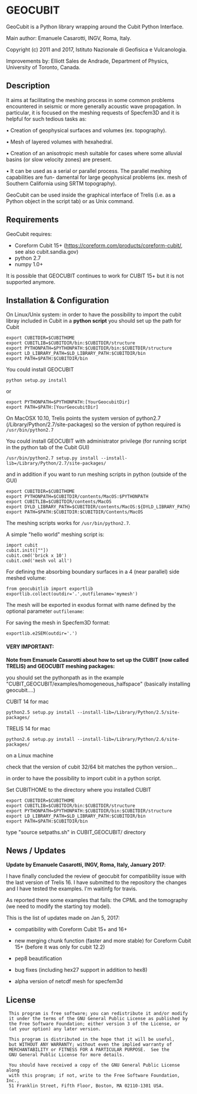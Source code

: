 GEOCUBIT
========

GeoCubit is a Python library wrapping around the Cubit Python Interface.

Main author: Emanuele Casarotti, INGV, Roma, Italy.

Copyright (c) 2011 and 2017, Istituto Nazionale di Geofisica e Vulcanologia.

Improvements by: Elliott Sales de Andrade, Department of Physics, University of Toronto, Canada.


## Description

It aims at facilitating the meshing process in some common problems encountered in seismic or more generally acoustic wave propagation.
In particular, it is focused on the meshing requests of Specfem3D and it is helpful for such tedious tasks as:

• Creation of geophysical surfaces and volumes (ex. topography).

• Mesh of layered volumes with hexahedral.

• Creation of an anisotropic mesh suitable for cases where some alluvial basins (or slow velocity zones) are present.

• It can be used as a serial or parallel process. The parallel meshing capabilities are fun- damental for large geophysical problems (ex. mesh of Southern California using SRTM topography).

GeoCubit can be used inside the graphical interface of Trelis (i.e. as a Python object in the script tab) or as Unix command.

## Requirements

GeoCubit requires:
- Coreform Cubit 15+ (https://coreform.com/products/coreform-cubit/, see also cubit.sandia.gov)
- python 2.7
- numpy 1.0+

It is possible that GEOCUBIT continues to work for CUBIT 15+ but it is not supported anymore.

## Installation & Configuration

On Linux/Unix system: in order to have the possibility to import the cubit libray included in Cubit in a **python script** you should set up the path for Cubit

```
export CUBITDIR=$CUBITHOME
export CUBITLIB=$CUBITDIR/bin:$CUBITDIR/structure
export PYTHONPATH=$PYTHONPATH:$CUBITDIR/bin:$CUBITDIR/structure
export LD_LIBRARY_PATH=$LD_LIBRARY_PATH:$CUBITDIR/bin
export PATH=$PATH:$CUBITDIR/bin
```

You could install GEOCUBIT

`python setup.py install`

or

```
export PYTHONPATH=$PYTHONPATH:[YourGeocubitDir]
export PATH=$PATH:[YourGeocubitDir]
```



On MacOSX 10.10, Trelis points the system version of python2.7 (/Library/Python/2.7/site-packages)
so the version of python required is `/usr/bin/python2.7`

You could install GEOCUBIT with administrator privilege (for running script in the python tab of the Cubit GUI)

`/usr/bin/python2.7 setup.py install --install-lib=/Library/Python/2.7/site-packages/`

and in addition if you want to run meshing scripts in python (outside of the GUI)   

```
export CUBITDIR=$CUBITHOME
export PYTHONPATH=$CUBITDIR/contents/MacOS:$PYTHONPATH
export CUBITLIB=$CUBITDIR/contents/MacOS
export DYLD_LIBRARY_PATH=$CUBITDIR/contents/MacOS:${DYLD_LIBRARY_PATH}
export PATH=$PATH:$CUBITDIR:$CUBITDIR/Contents/MacOS
```

The meshing scripts works for `/usr/bin/python2.7`.

A simple "hello world" meshing script is:

```
import cubit
cubit.init([""])
cubit.cmd('brick x 10')
cubit.cmd('mesh vol all')
```

For defining the absorbing boundary surfaces in a 4 (near parallel) side meshed volume:

```
from geocubitlib import exportlib
exportlib.collect(outdir='.',outfilename='mymesh')
```

The mesh will be exported in exodus format with name defined by the optional parameter `outfilename`:

For saving the mesh in Specfem3D format:

```
exportlib.e2SEM(outdir='.')
```

#### VERY IMPORTANT:
**Note from Emanuele Casarotti about how to set up the CUBIT (now called TRELIS) and GEOCUBIT meshing packages:**

you should set the pythonpath as in the example "CUBIT_GEOCUBIT/examples/homogeneous_halfspace" (basically installing geocubit....)

CUBIT 14 for mac
```
python2.5 setup.py install --install-lib=/Library/Python/2.5/site-packages/
```

TRELIS 14 for mac
```
python2.6 setup.py install --install-lib=/Library/Python/2.6/site-packages/
```
on a Linux machine

check that the version of cubit 32/64 bit matches the python version...

in order to have the possibility to import cubit in a python script.

Set CUBITHOME to the directory where you installed CUBIT
```
export CUBITDIR=$CUBITHOME
export CUBITLIB=$CUBITDIR/bin:$CUBITDIR/structure
export PYTHONPATH=$PYTHONPATH:$CUBITDIR/bin:$CUBITDIR/structure
export LD_LIBRARY_PATH=$LD_LIBRARY_PATH:$CUBITDIR/bin
export PATH=$PATH:$CUBITDIR/bin
```
type "source setpaths.sh" in CUBIT_GEOCUBIT/ directory



## News / Updates


**Update by Emanuele Casarotti, INGV, Roma, Italy, January 2017**:

I have finally concluded the review of geocubit for compatibility
issue with the last version of Trelis 16.
I have submitted to the repository the changes and I have tested the examples.
I'm waitinfg for travis.

As reported there some examples that fails: the CPML and the
tomography (we need to modify the starting toy model).

This is the list of updates made on Jan 5, 2017:

- compatibility with Coreform Cubit 15+ and 16+

- new merging chunk function (faster and more stable) for Coreform Cubit 15+ (before it was only for cubit 12.2)

- pep8 beautification

- bug fixes (including hex27 support in addition to hex8)

- alpha version of netcdf mesh for specfem3d



## License

```
 This program is free software; you can redistribute it and/or modify
 it under the terms of the GNU General Public License as published by
 the Free Software Foundation; either version 3 of the License, or
 (at your option) any later version.

 This program is distributed in the hope that it will be useful,
 but WITHOUT ANY WARRANTY; without even the implied warranty of
 MERCHANTABILITY or FITNESS FOR A PARTICULAR PURPOSE.  See the
 GNU General Public License for more details.

 You should have received a copy of the GNU General Public License along
 with this program; if not, write to the Free Software Foundation, Inc.,
 51 Franklin Street, Fifth Floor, Boston, MA 02110-1301 USA.
```
